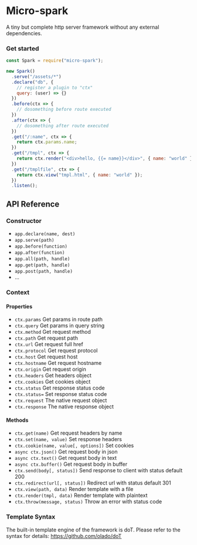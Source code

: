 # Micro-spark

A tiny but complete http server framework without any external dependencies.

### Get started

```js
const Spark = require("micro-spark");

new Spark()
  .serve("/assets/*")
  .declare("db", {
    // register a plugin to "ctx"
    query: (user) => {}
  })
  .before(ctx => {
    // dosomething before route executed
  })
  .after(ctx => {
    // dosomething after route executed
  })
  .get("/:name", ctx => {
    return ctx.params.name;
  })
  .get("/tmpl", ctx => {
    return ctx.render("<div>hello, {{= name}}</div>", { name: "world" });
  })
  .get("/tmplfile", ctx => {
    return ctx.view("tmpl.html", { name: "world" });
  })
  .listen();
```

## API Reference

### Constructor

- `app.declare(name, dest)`
- `app.serve(path)`
- `app.before(function)`
- `app.after(function)`
- `app.all(path, handle)`
- `app.get(path, handle)`
- `app.post(path, handle)`
- ...

### Context

#### Properties

- `ctx.params` Get params in route path
- `ctx.query` Get params in query string
- `ctx.method` Get request method
- `ctx.path` Get request path
- `ctx.url` Get request full href
- `ctx.protocol` Get request protocol
- `ctx.host` Get request host
- `ctx.hostname` Get request hostname
- `ctx.origin` Get request origin
- `ctx.headers` Get headers object
- `ctx.cookies` Get cookies object
- `ctx.status` Get response status code
- `ctx.status=` Set response status code
- `ctx.request` The native request object
- `ctx.response` The native response object

#### Methods

- `ctx.get(name)` Get request headers by name
- `ctx.set(name, value)` Set response headers
- `ctx.cookie(name, value[, options])` Set cookies
- `async ctx.json()` Get request body in json
- `async ctx.text()` Get request body in text
- `async ctx.buffer()` Get request body in buffer
- `ctx.send(body[, status])` Send response to client with status default 200
- `ctx.redirect(url[, status])` Redirect url with status default 301
- `ctx.view(path, data)` Render template with a file
- `ctx.render(tmpl, data)` Render template with plaintext
- `ctx.throw(message, status)` Throw an error with status code

### Template Syntax

The built-in template engine of the framework is doT. Please refer to the syntax for details: https://github.com/olado/doT